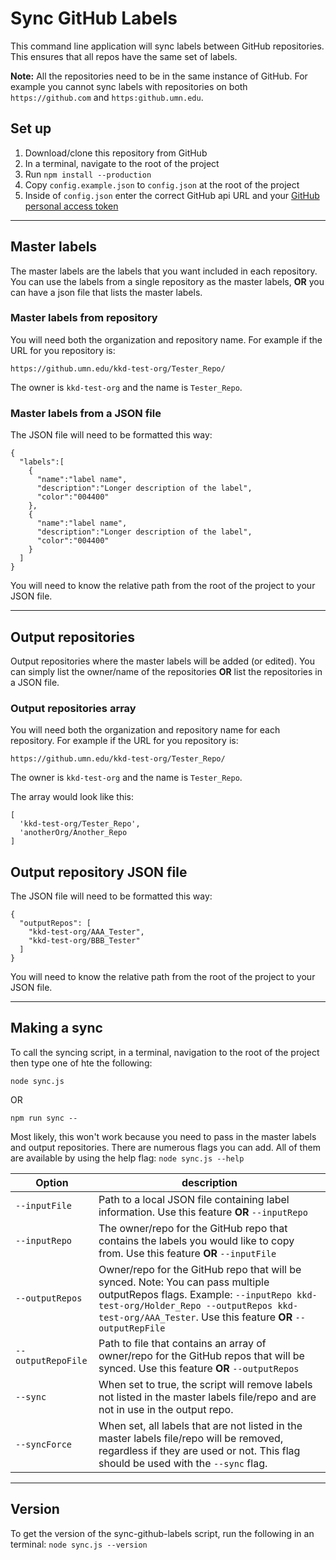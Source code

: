 # Sync GitHub Labels

This command line application will sync labels between GitHub repositories. This ensures that all repos have the same set of labels.

**Note:** All the repositories need to be in the same instance of GitHub. For example you cannot sync labels with repositories on both `https://github.com` and `https:github.umn.edu`.

## Set up

1. Download/clone this repository from GitHub
1. In a terminal, navigate to the root of the project
1. Run `npm install --production`
1. Copy `config.example.json` to `config.json` at the root of the project
1. Inside of `config.json` enter the correct GitHub api URL and your [GitHub personal access token](https://help.github.com/en/github/authenticating-to-github/creating-a-personal-access-token-for-the-command-line)

---

## Master labels

The master labels are the labels that you want included in each repository. You can use the labels from a single repository as the master labels, **OR** you can have a json file that lists the master labels.

### Master labels from repository

You will need both the organization and repository name. For example if the URL for you repository is:

```
https://github.umn.edu/kkd-test-org/Tester_Repo/
```

The owner is `kkd-test-org` and the name is `Tester_Repo`.

### Master labels from a JSON file

The JSON file will need to be formatted this way:

```
{
  "labels":[
    {
      "name":"label name",
      "description":"Longer description of the label",
      "color":"004400"
    },
    {
      "name":"label name",
      "description":"Longer description of the label",
      "color":"004400"
    }
  ]
}
```

You will need to know the relative path from the root of the project to your JSON file.

---

## Output repositories

Output repositories where the master labels will be added (or edited). You can simply list the owner/name of the repositories **OR** list the repositories in a JSON file.

### Output repositories array

You will need both the organization and repository name for each repository. For example if the URL for you repository is:

```
https://github.umn.edu/kkd-test-org/Tester_Repo/
```

The owner is `kkd-test-org` and the name is `Tester_Repo`.

The array would look like this:

```
[
  'kkd-test-org/Tester_Repo',
  'anotherOrg/Another_Repo
]
```

## Output repository JSON file

The JSON file will need to be formatted this way:

```
{
  "outputRepos": [
    "kkd-test-org/AAA_Tester",
    "kkd-test-org/BBB_Tester"
  ]
}

```

You will need to know the relative path from the root of the project to your JSON file.

---

## Making a sync

To call the syncing script, in a terminal, navigation to the root of the project then type  one of hte the following:

```
node sync.js
```
OR
```
npm run sync -- 
```

Most likely, this won't work because you need to pass in the master labels and output repositories. There are numerous flags you can add. All of them are available by using the help flag: `node sync.js --help`

| Option            | description                                                                                                                                                                                                                         |
| ----------------- | ----------------------------------------------------------------------------------------------------------------------------------------------------------------------------------------------------------------------------------- |
| `--inputFile`     | Path to a local JSON file containing label information. Use this feature **OR** `--inputRepo`                                                                                                                                       |
| `--inputRepo`     | The owner/repo for the GitHub repo that contains the labels you would like to copy from. Use this feature **OR** `--inputFile`                                                                                                      |
| `--outputRepos`   | Owner/repo for the GitHub repo that will be synced. Note: You can pass multiple outputRepos flags. Example: `--inputRepo kkd-test-org/Holder_Repo --outputRepos kkd-test-org/AAA_Tester`. Use this feature **OR** `--outputRepFile` |
| `--outputRepoFile` | Path to file that contains an array of owner/repo for the GitHub repos that will be synced. Use this feature **OR** `--outputRepos`                                                                                                 |
| `--sync`          | When set to true, the script will remove labels not listed in the master labels file/repo and are not in use in the output repo.                                                                                                    |
| `--syncForce`     | When set, all labels that are not listed in the master labels file/repo will be removed, regardless if they are used or not. This flag should be used with the `--sync` flag.                                                       |

---

## Version

To get the version of the sync-github-labels script, run the following in an terminal: `node sync.js --version`

